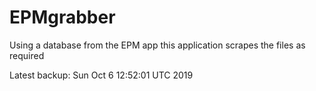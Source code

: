# EPMgrabber
Using a database from the EPM app this application scrapes the files as required


Latest backup: Sun Oct 6 12:52:01 UTC 2019
